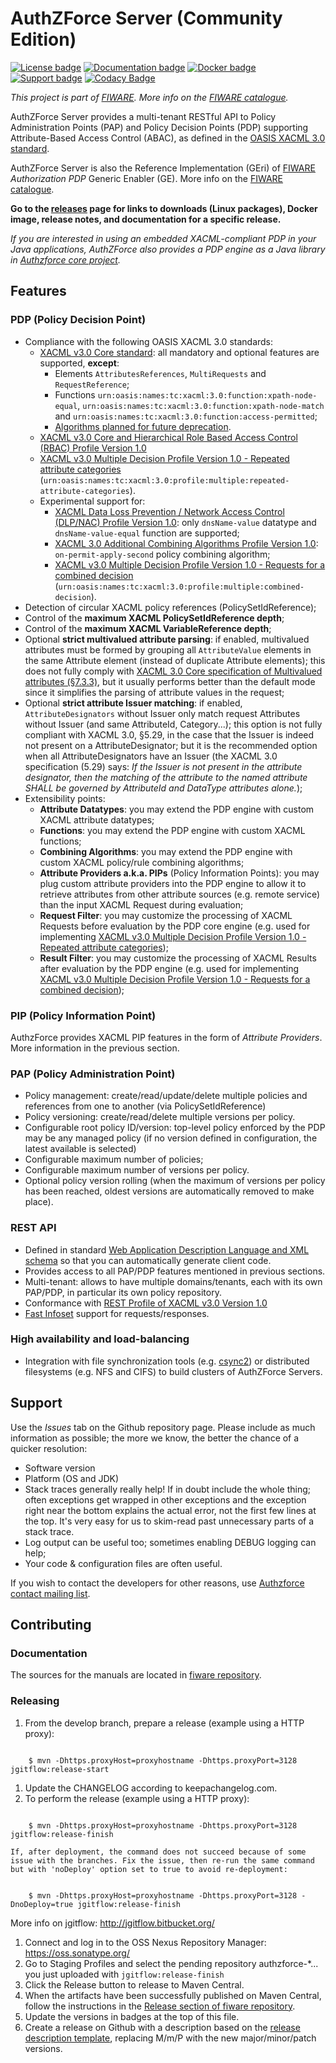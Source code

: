 # AuthZForce Server (Community Edition)
[![License badge](https://img.shields.io/badge/license-GPL-blue.svg)](https://opensource.org/licenses/GPL-3.0)
[![Documentation badge](https://readthedocs.org/projects/authzforce-ce-fiware/badge/?version=release-5.4.1c)](http://authzforce-ce-fiware.readthedocs.io/en/release-5.4.1c/?badge=release-5.4.1c)
[![Docker badge](https://img.shields.io/docker/pulls/fiware/authzforce-ce-server.svg)](https://hub.docker.com/r/fiware/authzforce-ce-server/)
[![Support badge]( https://img.shields.io/badge/support-ask.fiware.org-yellowgreen.svg)](https://ask.fiware.org/questions/scope:all/sort:activity-desc/tags:authzforce/)
[![Codacy Badge](https://api.codacy.com/project/badge/Grade/cdb9dd59cbf04a95bfbfbdcf770bb7d8)](https://www.codacy.com/app/coder103/authzforce-ce-server?utm_source=github.com&amp;utm_medium=referral&amp;utm_content=authzforce/server&amp;utm_campaign=Badge_Grade)

*This project is part of [FIWARE](https://www.fiware.org). More info on the [FIWARE catalogue](http://catalogue.fiware.org/enablers/authorization-pdp-authzforce).*

AuthZForce Server provides a multi-tenant RESTful API to Policy Administration Points (PAP) and Policy Decision Points (PDP) supporting Attribute-Based Access Control (ABAC), as defined in the [OASIS XACML 3.0 standard](http://docs.oasis-open.org/xacml/3.0/xacml-3.0-core-spec-os-en.html).

AuthZForce Server is also the Reference Implementation (GEri) of [FIWARE](https://www.fiware.org) *Authorization PDP* Generic Enabler (GE). More info on the [FIWARE catalogue](http://catalogue.fiware.org/enablers/authorization-pdp-authzforce).

**Go to the [releases](https://github.com/authzforce/server/releases) page for links to downloads (Linux packages), Docker image, release notes, and documentation for a specific release.**

*If you are interested in using an embedded XACML-compliant PDP in your Java applications, AuthZForce also provides a PDP engine as a Java library in [Authzforce core project](http://github.com/authzforce/core).*


## Features

### PDP (Policy Decision Point)
* Compliance with the following OASIS XACML 3.0 standards:
  * [XACML v3.0 Core standard](http://docs.oasis-open.org/xacml/3.0/xacml-3.0-core-spec-os-en.html): all mandatory and optional features are supported, **except**: 
    * Elements `AttributesReferences`, `MultiRequests` and `RequestReference`;
    * Functions `urn:oasis:names:tc:xacml:3.0:function:xpath-node-equal`, `urn:oasis:names:tc:xacml:3.0:function:xpath-node-match` and `urn:oasis:names:tc:xacml:3.0:function:access-permitted`;
    * [Algorithms planned for future deprecation](http://docs.oasis-open.org/xacml/3.0/xacml-3.0-core-spec-os-en.html#_Toc325047257).
  * [XACML v3.0 Core and Hierarchical Role Based Access Control (RBAC) Profile Version 1.0](http://docs.oasis-open.org/xacml/3.0/rbac/v1.0/xacml-3.0-rbac-v1.0.html)
  * [XACML v3.0 Multiple Decision Profile Version 1.0 - Repeated attribute categories](http://docs.oasis-open.org/xacml/3.0/multiple/v1.0/cs02/xacml-3.0-multiple-v1.0-cs02.html#_Toc388943334)  (`urn:oasis:names:tc:xacml:3.0:profile:multiple:repeated-attribute-categories`). 
  * Experimental support for:
    * [XACML Data Loss Prevention / Network Access Control (DLP/NAC) Profile Version 1.0](http://docs.oasis-open.org/xacml/xacml-3.0-dlp-nac/v1.0/xacml-3.0-dlp-nac-v1.0.html): only `dnsName-value` datatype and `dnsName-value-equal` function are supported;
    * [XACML 3.0 Additional Combining Algorithms Profile Version 1.0](http://docs.oasis-open.org/xacml/xacml-3.0-combalgs/v1.0/xacml-3.0-combalgs-v1.0.html): `on-permit-apply-second` policy combining algorithm;
    * [XACML v3.0 Multiple Decision Profile Version 1.0 - Requests for a combined decision](http://docs.oasis-open.org/xacml/3.0/xacml-3.0-multiple-v1-spec-cd-03-en.html#_Toc260837890)  (`urn:oasis:names:tc:xacml:3.0:profile:multiple:combined-decision`). 
* Detection of circular XACML policy references (PolicySetIdReference); 
* Control of the **maximum XACML PolicySetIdReference depth**;
* Control of the **maximum XACML VariableReference depth**;
* Optional **strict multivalued attribute parsing**: if enabled, multivalued attributes must be formed by grouping all `AttributeValue` elements in the same Attribute element (instead of duplicate Attribute elements); this does not fully comply with [XACML 3.0 Core specification of Multivalued attributes (§7.3.3)](http://docs.oasis-open.org/xacml/3.0/xacml-3.0-core-spec-os-en.html#_Toc325047176), but it usually performs better than the default mode since it simplifies the parsing of attribute values in the request;
* Optional **strict attribute Issuer matching**: if enabled, `AttributeDesignators` without Issuer only match request Attributes without Issuer (and same AttributeId, Category...); this option is not fully compliant with XACML 3.0, §5.29, in the case that the Issuer is indeed not present on a AttributeDesignator; but it is the recommended option when all AttributeDesignators have an Issuer (the XACML 3.0 specification (5.29) says: *If the Issuer is not present in the attribute designator, then the matching of the attribute to the named attribute SHALL be governed by AttributeId and DataType attributes alone.*);
* Extensibility points:
  * **Attribute Datatypes**: you may extend the PDP engine with custom XACML attribute datatypes;
  * **Functions**: you may extend the PDP engine with custom XACML functions;
  * **Combining Algorithms**: you may extend the PDP engine with custom XACML policy/rule combining algorithms;
  * **Attribute Providers a.k.a. PIPs** (Policy Information Points): you may plug custom attribute providers into the PDP engine to allow it to retrieve attributes from other attribute sources (e.g. remote service) than the input XACML Request during evaluation; 
  * **Request Filter**: you may customize the processing of XACML Requests before evaluation by the PDP core engine (e.g. used for implementing [XACML v3.0 Multiple Decision Profile Version 1.0 - Repeated attribute categories](http://docs.oasis-open.org/xacml/3.0/multiple/v1.0/cs02/xacml-3.0-multiple-v1.0-cs02.html#_Toc388943334));
  * **Result Filter**: you may customize the processing of XACML Results after evaluation by the PDP engine (e.g. used for implementing [XACML v3.0 Multiple Decision Profile Version 1.0 - Requests for a combined decision](http://docs.oasis-open.org/xacml/3.0/xacml-3.0-multiple-v1-spec-cd-03-en.html#_Toc260837890));

### PIP (Policy Information Point)
AuthzForce provides XACML PIP features in the form of *Attribute Providers*. More information in the previous section.

### PAP (Policy Administration Point)
* Policy management: create/read/update/delete multiple policies and references from one to another (via PolicySetIdReference)
* Policy versioning: create/read/delete multiple versions per policy.
* Configurable root policy ID/version: top-level policy enforced by the PDP may be any managed policy (if no version defined in configuration, the latest available is selected)
* Configurable maximum number of policies;
* Configurable maximum number of versions per policy.
* Optional policy version rolling (when the maximum of versions per policy has been reached, oldest versions are automatically removed to make place).

### REST API
* Defined in standard [Web Application Description Language and XML schema](https://github.com/authzforce/rest-api-model/tree/develop/src/main/resources) so that you can automatically generate client code. 
* Provides access to all PAP/PDP features mentioned in previous sections.
* Multi-tenant: allows to have multiple domains/tenants, each with its own PAP/PDP, in particular its own policy repository.
* Conformance with [REST Profile of XACML v3.0 Version 1.0](http://docs.oasis-open.org/xacml/xacml-rest/v1.0/xacml-rest-v1.0.html) 
* [Fast Infoset](http://www.itu.int/en/ITU-T/asn1/Pages/Fast-Infoset.aspx) support for requests/responses.

### High availability and load-balancing
* Integration with file synchronization tools (e.g. [csync2](http://oss.linbit.com/csync2/)) or distributed filesystems (e.g. NFS and CIFS) to build clusters of AuthZForce Servers. 


## Support
Use the *Issues* tab on the Github repository page.
Please include as much information as possible; the more we know, the better the chance of a quicker resolution:

* Software version
* Platform (OS and JDK)
* Stack traces generally really help! If in doubt include the whole thing; often exceptions get wrapped in other exceptions and the exception right near the bottom explains the actual error, not the first few lines at the top. It's very easy for us to skim-read past unnecessary parts of a stack trace.
* Log output can be useful too; sometimes enabling DEBUG logging can help;
* Your code & configuration files are often useful.

If you wish to contact the developers for other reasons, use [Authzforce contact mailing list](http://scr.im/azteam).

## Contributing
### Documentation
The sources for the manuals are located in [fiware repository](http://github.com/authzforce/fiware/doc). 

### Releasing
1. From the develop branch, prepare a release (example using a HTTP proxy):
<pre><code>
    $ mvn -Dhttps.proxyHost=proxyhostname -Dhttps.proxyPort=3128 jgitflow:release-start
</code></pre>
1. Update the CHANGELOG according to keepachangelog.com.
1. To perform the release (example using a HTTP proxy):
<pre><code>
    $ mvn -Dhttps.proxyHost=proxyhostname -Dhttps.proxyPort=3128 jgitflow:release-finish
</code></pre>
    If, after deployment, the command does not succeed because of some issue with the branches. Fix the issue, then re-run the same command but with 'noDeploy' option set to true to avoid re-deployment:
<pre><code>
    $ mvn -Dhttps.proxyHost=proxyhostname -Dhttps.proxyPort=3128 -DnoDeploy=true jgitflow:release-finish
</code></pre>
  More info on jgitflow: http://jgitflow.bitbucket.org/
1. Connect and log in to the OSS Nexus Repository Manager: https://oss.sonatype.org/
1. Go to Staging Profiles and select the pending repository authzforce-*... you just uploaded with `jgitflow:release-finish`
1. Click the Release button to release to Maven Central.
1. When the artifacts have been successfully published on Maven Central, follow the instructions in the [Release section of fiware repository](https://github.com/authzforce/fiware/blob/master/README.md#release).
1. Update the versions in badges at the top of this file.
1. Create a release on Github with a description based on the [release description template](release.description.tmpl.md), replacing M/m/P with the new major/minor/patch versions.
